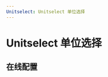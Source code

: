```yaml
---
Unitselect: Unitselect 单位选择
---
```

# Unitselect 单位选择

## 在线配置
<ClientOnly>
<ams-config name="unitselect" type="field"/>
</ClientOnly>